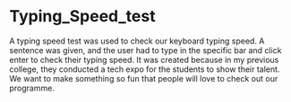 # Typing_Speed_test
A typing speed test was used to check our keyboard typing speed. A sentence was given, and the user had to type in the specific bar and click enter to check their typing speed.
It was created because in my previous college, they conducted a tech expo for the students to show their talent. We want to make something so fun that people will love to check out our programme.  
